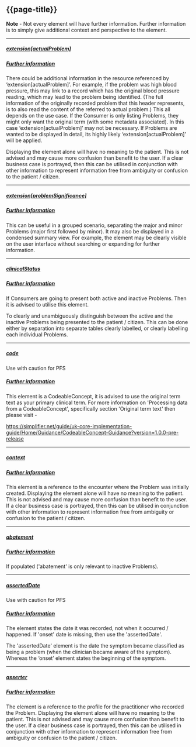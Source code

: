 ## {{page-title}}

<div class="nhsd-a-box nhsd-a-box--bg-light-blue nhsd-!t-margin-bottom-6 nhsd-t-body">
<p><b>Note</b> - Not every element will have further information. Further information is to simply give additional context and perspective to the element.
</div>

---

<h5><ins>extension[actualProblem]</ins></h5>

<span class="fas fa-check-circle text-success fa-lg"></span>

<h5><ins>Further information</ins></h5>

<p>There could be additional information in the resource referenced by ‘extension[actualProblem]’. For example, if the problem was high blood pressure, this may link to a record which has the original blood pressure reading, which may lead to the problem being identified. (The full information of the originally recorded problem that this header represents, is to also read the content of the referred to actual problem.)
This all depends on the use case. If the Consumer is only listing Problems, they might only want the original term (with some metadata associated). In this case ‘extension[actualProblem]’ may not be necessary. If Problems are wanted to be displayed in detail, its highly likely ‘extension[actualProblem]’ will be applied. 

Displaying the element alone will have no meaning to the patient. This is not advised and may cause more confusion than benefit to the user. If a clear business case is portrayed, then this can be utilised in conjunction with other information to represent information free from ambiguity or confusion to the patient / citizen.</p>

---

<h5><ins>extension[problemSignificance]</ins></h5>

<span class="fas fa-check-circle text-success fa-lg"></span>

<h5><ins>Further information</ins></h5>

<p>This can be useful in a grouped scenario, separating the major and minor Problems (major first followed by minor). It may also be displayed in a condensed summary view. For example, the element may be clearly visible on the user interface without searching or expanding for further information.</p>

---

<h5><ins>clinicalStatus</ins></h5>

<span class="fas fa-check-circle text-success fa-lg"></span>

<h5><ins>Further information</ins></h5>

<p>If Consumers are going to present both active and inactive Problems. Then it is advised to utilise this element. 

To clearly and unambiguously distinguish between the active and the inactive Problems being presented to the patient / citizen. This can be done either by separation into separate tables clearly labelled, or clearly labelling each individual Problems.</p>

---

<h5><ins>code</ins></h5>

<span class="fas fa-exclamation-circle text-warning fa-lg" title="Use with caution"></span> Use with caution for PFS

<h5><ins>Further information</ins></h5>

<p>This element is a CodeableConcept, it is advised to use the original term text as your primary clinical term. For more information on 'Processing data from a CodeableConcept', specifically section 'Original term text' then please visit -

https://simplifier.net/guide/uk-core-implementation-guide/Home/Guidance/CodeableConcept-Guidance?version=1.0.0-pre-release</p>

---

<h5><ins>context</ins></h5>

<span class="fas fa-check-circle text-success fa-lg"></span>

<h5><ins>Further information</ins></h5>

<p>This element is a reference to the encounter where the Problem was initially created. Displaying the element alone will have no meaning to the patient. This is not advised and may cause more confusion than benefit to the user. If a clear business case is portrayed, then this can be utilised in conjunction with other information to represent information free from ambiguity or confusion to the patient / citizen.</p>

---

<h5><ins>abatement</ins></h5>

<span class="fas fa-check-circle text-success fa-lg"></span>

<h5><ins>Further information</ins></h5>

<p>If populated ('abatement' is only relevant to inactive Problems).</p>

---

<h5><ins>assertedDate</ins></h5>

<span class="fas fa-exclamation-circle text-warning fa-lg" title="Use with caution"></span> Use with caution for PFS

<h5><ins>Further information</ins></h5>

<p>The element states the date it was recorded, not when it occurred / happened. If 'onset' date is missing, then use the 'assertedDate'.

The 'assertedDate' element is the date the symptom became classified as being a problem (when the clinician became aware of the symptom). Whereas the ‘onset’ element states the beginning of the symptom. </p>

---

<h5><ins>asserter</ins></h5>

<span class="fas fa-check-circle text-success fa-lg"></span>

<h5><ins>Further information</ins></h5>

<p>The element is a reference to the profile for the practitioner who recorded the Problem. Displaying the element alone will have no meaning to the patient. This is not advised and may cause more confusion than benefit to the user. If a clear business case is portrayed, then this can be utilised in conjunction with other information to represent information free from ambiguity or confusion to the patient / citizen.</p>